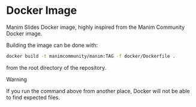 # Docker Image

Manim Slides Docker image, highly inspired from the Manim Community Docker image.

Building the image can be done with:

```bash
docker build -t manimcommunity/manim:TAG -f docker/Dockerfile .
```

from the root directory of the repository.

> [!WARNING]
> If you run the command above from another place,
> Docker will not be able to find expected files.
